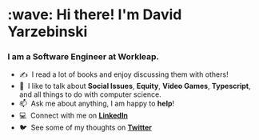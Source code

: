 <h1 align="left" id="coffeegerm-title">:wave: Hi there! I'm David Yarzebinski</h1>
<h3 align="left">I am a Software Engineer at Workleap.</h3>


- :writing_hand: &nbsp;I read a lot of books and enjoy discussing them with others!
- :speech_balloon: &nbsp;I like to talk about **Social Issues**, **Equity**, **Video Games**, **Typescript**, and all things to do with computer science.
- :mailbox: &nbsp;Ask me about anything, I am happy to **help**!
- :computer: &nbsp;Connect with me on **[LinkedIn]**
- :bird: &nbsp;See some of my thoughts on **[Twitter]**

<br>


[linkedin]: https://www.linkedin.com/in/david-yarzebinski-3890a3106/ "LinkedIn"
[twitter]: https://twitter.com/coffeegerm "Twitter"
